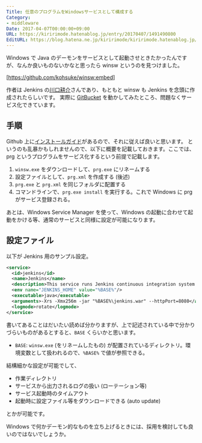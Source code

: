 ```yaml
---
Title: 任意のプログラムをWindowsサービスとして構成する
Category:
- middleware
Date: 2017-04-07T00:00:00+09:00
URL: https://kiririmode.hatenablog.jp/entry/20170407/1491490800
EditURL: https://blog.hatena.ne.jp/kiririmode/kiririmode.hatenablog.jp/atom/entry/10328749687235795874
---
```


 Windows で Java のデーモンをサービスとして起動させときたかったんですが、なんか良いものないかなと思ったら winsw というのを見つけました。

[https://github.com/kohsuke/winsw:embed]

作者は Jenkins の[川口耕介](http://kohsuke.org/)さんであり、もともと winsw も Jenkins を念頭に作成されたらしいです。
実際に [GitBucket](https://github.com/gitbucket/gitbucket) を動かしてみたところ、問題なくサービス化できています。


## 手順

Github 上に[インストールガイド](https://github.com/kohsuke/winsw/blob/master/doc/installation.md)があるので、それに従えば良いと思います。
というのも乱暴かもしれませんので、以下に概要を記載しておきます。ここでは、prg というプログラムをサービス化するという前提で記載します。

1. `winsw.exe` をダウンロードして、`prg.exe` にリネームする
2. 設定ファイルとして、`prg.xml` を作成する (後述)
3. `prg.exe` と `prg.xml` を同じフォルダに配置する
4. コマンドラインで、`prg.exe install` を実行する。これで Windows に prg がサービス登録される。

あとは、Windows Service Manager を使って、Windows の起動に合わせて起動をかける等、通常のサービスと同様に設定が可能になります。

## 設定ファイル

以下が Jenkins 用のサンプル設定。

```xml
<service>
  <id>jenkins</id>
  <name>Jenkins</name>
  <description>This service runs Jenkins continuous integration system.</description>
  <env name="JENKINS_HOME" value="%BASE%"/>
  <executable>java</executable>
  <arguments>-Xrs -Xmx256m -jar "%BASE%\jenkins.war" --httpPort=8080</arguments>
  <logmode>rotate</logmode>
</service>
```

書いてあることはだいたい読めば分かりますが、上で記述されている中で分かりづらいものがあるとすると、`BASE` くらいかと思います。

- `BASE`: `winsw.exe` (をリネームしたもの) が配置されているディレクトリ。環境変数として扱われるので、`%BASE%` で値が参照できる。

結構細かな設定が可能でして、

- 作業ディレクトリ
- サービスから出力されるログの扱い (ローテーション等)
- サービス起動時のタイムアウト
- 起動時に設定ファイル等をダウンロードできる (auto update)

とかが可能です。

Windows で何かデーモン的なものを立ち上げるときには、採用を検討しても良いのではないでしょうか。
